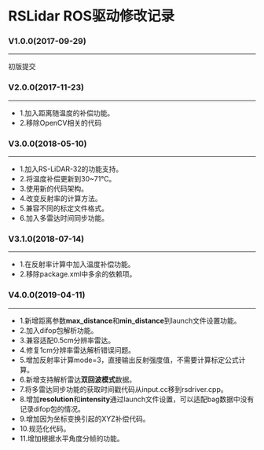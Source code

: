 # RSLidar ROS驱动修改记录

### V1.0.0(2017-09-29)
---
初版提交

### V2.0.0(2017-11-23)
---
* 1.加入距离随温度的补偿功能。
* 2.移除OpenCV相关的代码

### V3.0.0(2018-05-10)
---
* 1.加入RS-LiDAR-32的功能支持。
* 2.将温度补偿更新到30~71℃。
* 3.使用新的代码架构。
* 4.改变反射率的计算方法。
* 5.兼容不同的标定文件格式。
* 6.加入多雷达时间同步功能。

### V3.1.0(2018-07-14)
---
* 1.在反射率计算中加入温度补偿功能。
* 2.移除package.xml中多余的依赖项。

### V4.0.0(2019-04-11)
---
* 1.新增距离参数**max_distance**和**min_distance**到launch文件设置功能。
* 2.加入difop包解析功能。
* 3.兼容适配0.5cm分辨率雷达。
* 4.修复1cm分辨率雷达解析错误问题。
* 5.增加反射率计算mode=3，直接输出反射强度值，不需要计算标定公式计算。
* 6.新增支持解析雷达**双回波模式**数据。
* 7.将多雷达同步功能的获取时间戳代码从input.cc移到rsdriver.cpp。
* 8.增加**resolution**和**intensity**通过launch文件设置，可以适配bag数据中没有记录difop包的情况。
* 9.增加因为坐标变换引起的XYZ补偿代码。
* 10.规范化代码。
* 11.增加根据水平角度分帧的功能。

